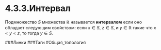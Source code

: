 # 4.3.3.Интервал
Подмножество $S$ множества $\mathbb{R}$ называется **интервалом** если оно обладает следующим свойством: если $x\in S$, $z\in S$, и $y\in\mathbb{R}$ такие что $x<y<z$, то тогда $y\in S$.

###Линки 
###Тэги 
 #Общая_топология